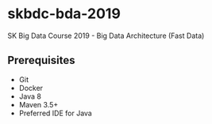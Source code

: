 # skbdc-bda-2019
SK Big Data Course 2019 - Big Data Architecture (Fast Data)

## Prerequisites
- Git
- Docker
- Java 8
- Maven 3.5+
- Preferred IDE for Java
